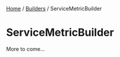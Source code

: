 [Home](/README.md) / [Builders](/docs/builders/README.md) / ServiceMetricBuilder

# ServiceMetricBuilder
More to come...
